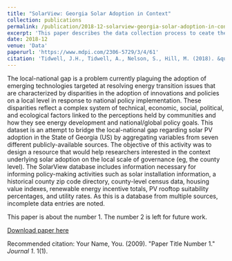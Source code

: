 ```yaml
---
title: "SolarView: Georgia Solar Adoption in Context"
collection: publications
permalink: /publication/2018-12-solarview-georgia-solar-adoption-in-context
excerpt: 'This paper describes the data collection process to ceate the SolarView database, a resource that would help researchers interested in the context underlying solar adoption on the local scale of governance/'
date: 2018-12
venue: 'Data'
paperurl: 'https://www.mdpi.com/2306-5729/3/4/61'
citation: 'Tidwell, J.H., Tidwell, A., Nelson, S., Hill, M. (2018). &quot;SolarView: Georgia Solar Adoption in Context.&quot; <i>Data</i>. 3(4).'
---
```

The local-national gap is a problem currently plaguing the adoption of emerging technologies targeted at resolving energy transition issues that are characterized by disparities in the adoption of innovations and policies on a local level in response to national policy implementation. These disparities reflect a complex system of technical, economic, social, political, and ecological factors linked to the perceptions held by communities and how they see energy development and national/global policy goals. This dataset is an attempt to bridge the local-national gap regarding solar PV adoption in the State of Georgia (US) by aggregating variables from seven different publicly-available sources. The objective of this activity was to design a resource that would help researchers interested in the context underlying solar adoption on the local scale of governance (eg, the county level). The SolarView database includes information necessary for informing policy-making activities such as solar installation information, a historical county zip code directory, county-level census data, housing value indexes, renewable energy incentive totals, PV rooftop suitability percentages, and utility rates. As this is a database from multiple sources, incomplete data entries are noted.

This paper is about the number 1. The number 2 is left for future work.

[Download paper here](http://academicpages.github.io/files/paper1.pdf)

Recommended citation: Your Name, You. (2009). "Paper Title Number 1." <i>Journal 1</i>. 1(1).
